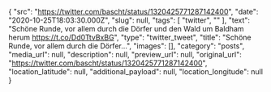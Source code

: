 {
  "src": "https://twitter.com/bascht/status/1320425771287142400",
  "date": "2020-10-25T18:03:30.000Z",
  "slug": null,
  "tags": [
    "twitter",
    ""
  ],
  "text": "Schöne Runde, vor allem durch die Dörfer und den Wald um Baldham herum https://t.co/Dd0TtvBxBG",
  "type": "twitter_tweet",
  "title": "Schöne Runde, vor allem durch die Dörfer…",
  "images": [],
  "category": "posts",
  "media_url": null,
  "description": null,
  "preview_url": null,
  "original_url": "https://twitter.com/bascht/status/1320425771287142400",
  "location_latitude": null,
  "additional_payload": null,
  "location_longitude": null
}